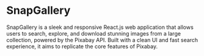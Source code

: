 
# SnapGallery
SnapGallery is a sleek and responsive React.js web application that allows users to search, explore, and download stunning images from a large collection, powered by the Pixabay API. Built with a clean UI and fast search experience, it aims to replicate the core features of Pixabay.

